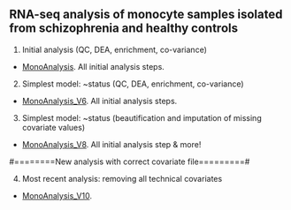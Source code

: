 ## RNA-seq analysis of monocyte samples isolated from schizophrenia and healthy controls

1. Initial analysis (QC, DEA, enrichment, co-variance)
- [MonoAnalysis](https://ar-kie.github.io/Monocyte-project/docs/10292021_monocyte-analysis-V2_markdown.html). All initial analysis steps.

2. Simplest model: ~status (QC, DEA, enrichment, co-variance)
- [MonoAnalysis_V6](https://ar-kie.github.io/Monocyte-project/docs/11102021_monocyte-analysis-V6_markdown.html). All initial analysis steps.

3. Simplest model: ~status (beautification and imputation of missing covariate values)
- [MonoAnalysis_V8](https://ar-kie.github.io/Monocyte-project/docs/16102021_monocyte-analysis-V8_markdown.html). All initial analysis step & more!


#========New analysis with correct covariate file=========#

4. Most recent analysis: removing all technical covariates 
- [MonoAnalysis_V10](https://ar-kie.github.io/Monocyte-project/docs/12152021_monocyte-analysis-V10_markdown.html). 